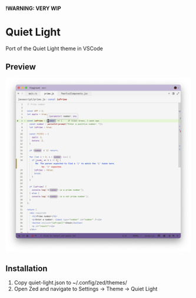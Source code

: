 #### !WARNING: VERY WIP

# Quiet Light
Port of the Quiet Light theme in VSCode

## Preview
<img src="assets/quiet-light.png" width="800">

## Installation
1. Copy quiet-light.json to ~/.config/zed/themes/
2. Open Zed and navigate to Settings -> Theme -> Quiet Light
